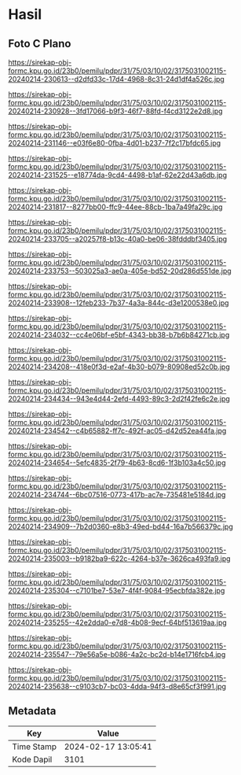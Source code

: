 # Hasil

## Foto C Plano

https://sirekap-obj-formc.kpu.go.id/23b0/pemilu/pdpr/31/75/03/10/02/3175031002115-20240214-230613--d2dfd33c-17d4-4968-8c31-24d1df4a526c.jpg

https://sirekap-obj-formc.kpu.go.id/23b0/pemilu/pdpr/31/75/03/10/02/3175031002115-20240214-230928--3fd17066-b9f3-46f7-88fd-f4cd3122e2d8.jpg

https://sirekap-obj-formc.kpu.go.id/23b0/pemilu/pdpr/31/75/03/10/02/3175031002115-20240214-231146--e03f6e80-0fba-4d01-b237-7f2c17bfdc65.jpg

https://sirekap-obj-formc.kpu.go.id/23b0/pemilu/pdpr/31/75/03/10/02/3175031002115-20240214-231525--e18774da-9cd4-4498-b1af-62e22d43a6db.jpg

https://sirekap-obj-formc.kpu.go.id/23b0/pemilu/pdpr/31/75/03/10/02/3175031002115-20240214-231817--8277bb00-ffc9-44ee-88cb-1ba7a49fa29c.jpg

https://sirekap-obj-formc.kpu.go.id/23b0/pemilu/pdpr/31/75/03/10/02/3175031002115-20240214-233705--a20257f8-b13c-40a0-be06-38fdddbf3405.jpg

https://sirekap-obj-formc.kpu.go.id/23b0/pemilu/pdpr/31/75/03/10/02/3175031002115-20240214-233753--503025a3-ae0a-405e-bd52-20d286d551de.jpg

https://sirekap-obj-formc.kpu.go.id/23b0/pemilu/pdpr/31/75/03/10/02/3175031002115-20240214-233908--12feb233-7b37-4a3a-844c-d3e1200538e0.jpg

https://sirekap-obj-formc.kpu.go.id/23b0/pemilu/pdpr/31/75/03/10/02/3175031002115-20240214-234032--cc4e06bf-e5bf-4343-bb38-b7b6b84271cb.jpg

https://sirekap-obj-formc.kpu.go.id/23b0/pemilu/pdpr/31/75/03/10/02/3175031002115-20240214-234208--418e0f3d-e2af-4b30-b079-80908ed52c0b.jpg

https://sirekap-obj-formc.kpu.go.id/23b0/pemilu/pdpr/31/75/03/10/02/3175031002115-20240214-234434--943e4d44-2efd-4493-89c3-2d2f42fe6c2e.jpg

https://sirekap-obj-formc.kpu.go.id/23b0/pemilu/pdpr/31/75/03/10/02/3175031002115-20240214-234542--c4b65882-ff7c-492f-ac05-d42d52ea44fa.jpg

https://sirekap-obj-formc.kpu.go.id/23b0/pemilu/pdpr/31/75/03/10/02/3175031002115-20240214-234654--5efc4835-2f79-4b63-8cd6-1f3b103a4c50.jpg

https://sirekap-obj-formc.kpu.go.id/23b0/pemilu/pdpr/31/75/03/10/02/3175031002115-20240214-234744--6bc07516-0773-417b-ac7e-735481e5184d.jpg

https://sirekap-obj-formc.kpu.go.id/23b0/pemilu/pdpr/31/75/03/10/02/3175031002115-20240214-234909--7b2d0360-e8b3-49ed-bd44-16a7b566379c.jpg

https://sirekap-obj-formc.kpu.go.id/23b0/pemilu/pdpr/31/75/03/10/02/3175031002115-20240214-235003--b9182ba9-622c-4264-b37e-3626ca493fa9.jpg

https://sirekap-obj-formc.kpu.go.id/23b0/pemilu/pdpr/31/75/03/10/02/3175031002115-20240214-235304--c7101be7-53e7-4f4f-9084-95ecbfda382e.jpg

https://sirekap-obj-formc.kpu.go.id/23b0/pemilu/pdpr/31/75/03/10/02/3175031002115-20240214-235255--42e2dda0-e7d8-4b08-9ecf-64bf513619aa.jpg

https://sirekap-obj-formc.kpu.go.id/23b0/pemilu/pdpr/31/75/03/10/02/3175031002115-20240214-235547--79e56a5e-b086-4a2c-bc2d-b14e1716fcb4.jpg

https://sirekap-obj-formc.kpu.go.id/23b0/pemilu/pdpr/31/75/03/10/02/3175031002115-20240214-235638--c9103cb7-bc03-4dda-94f3-d8e65cf3f991.jpg


## Metadata

| Key        | Value               |
| ---------- | ------------------- |
| Time Stamp | 2024-02-17 13:05:41 |
| Kode Dapil | 3101                |



